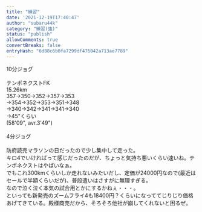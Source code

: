```yaml
---
title: "練習"
date: '2021-12-19T17:40:47'
author: "subaru44k"
category: "練習(強)"
status: "publish"
allowComments: true
convertBreaks: false
entryHash: "6d88c6b0fa7299df476042a713ae7789"
---
```

10分ジョグ<br>
<br>
テンポネクストFK<br>
15.26km<br>
357→350→352→357→353<br>
→354→352→353→351→348<br>
→340→342→341→341→340<br>
→45"くらい<br>
(58'09", avr.3'49")<br>
<br>
4分ジョグ<br>
<br>
防府読売マラソンの日だったので少し集中して走った。<br>
キロ4でいければって感じだったのだが、ちょっと気持ち悪いくらい速いね。テンポネクストはやばいなぁ。<br>
でもこれ300kmくらいしか走れないみたいだし、定価が24000円なので(最近はセールで半額くらいだが)、普段遣いはさすがに無理すぎる。<br>
なので泣く泣く本気の試合用とかにするかねぇ・・・。<br>
といっても新発売のズームフライ4も18400円？くらいになっててじりじり価格あげてきている。殿様商売だから、そろそろ他社が崩してくれないと困るぜ。
